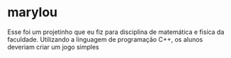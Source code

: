 # marylou

Esse foi um projetinho que eu fiz para disciplina de matemática e fisíca da faculdade. Utilizando a linguagem de programação C++, os alunos deveriam criar um jogo simples 
